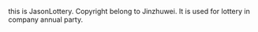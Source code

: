 this is JasonLottery.
Copyright belong to Jinzhuwei.
It is  used for lottery in company annual party.
